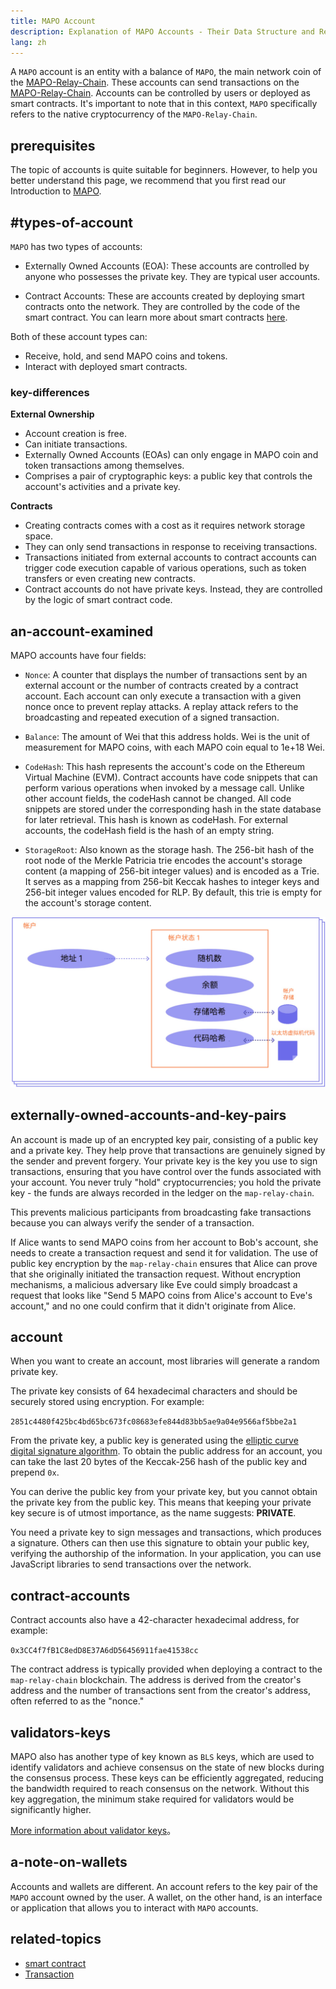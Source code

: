 ```yaml
---
title: MAPO Account
description: Explanation of MAPO Accounts - Their Data Structure and Relationship with Key Pair Cryptography。
lang: zh
---
```



A `MAPO` account is an entity with a balance of `MAPO`, the main network coin of the [MAPO-Relay-Chain](/docs/base/mapo-relay-chain/index_en.md). These accounts can send transactions on the [MAPO-Relay-Chain](/docs/base/mapo-relay-chain/index_en.md). Accounts can be controlled by users or deployed as smart contracts. It's important to note that in this context, `MAPO` specifically refers to the native cryptocurrency of the `MAPO-Relay-Chain`.


## prerequisites

The topic of accounts is quite suitable for beginners. However, to help you better understand this page, we recommend that you first read our Introduction to [MAPO](/docs/base/intro-to-mapo/index_en.md).


## #types-of-account

`MAPO` has two types of accounts:

- Externally Owned Accounts (EOA): These accounts are controlled by anyone who possesses the private key. They are typical user accounts.

- Contract Accounts: These are accounts created by deploying smart contracts onto the network. They are controlled by the code of the smart contract. You can learn more about smart contracts [here](/docs/mapo-stack/compatible-evm/index_en.md).

Both of these account types can:

- Receive, hold, and send MAPO coins and tokens.
- Interact with deployed smart contracts.

### key-differences

**External Ownership**

- Account creation is free.
- Can initiate transactions.
- Externally Owned Accounts (EOAs) can only engage in MAPO coin and token transactions among themselves.
- Comprises a pair of cryptographic keys: a public key that controls the account's activities and a private key.

**Contracts**

- Creating contracts comes with a cost as it requires network storage space.
- They can only send transactions in response to receiving transactions.
- Transactions initiated from external accounts to contract accounts can trigger code execution capable of various operations, such as token transfers or even creating new contracts.
- Contract accounts do not have private keys. Instead, they are controlled by the logic of smart contract code.

## an-account-examined

MAPO accounts have four fields:

- `Nonce`: A counter that displays the number of transactions sent by an external account or the number of contracts created by a contract account. Each account can only execute a transaction with a given nonce once to prevent replay attacks. A replay attack refers to the broadcasting and repeated execution of a signed transaction.

- `Balance`: The amount of Wei that this address holds. Wei is the unit of measurement for MAPO coins, with each MAPO coin equal to 1e+18 Wei.

- `CodeHash`: This hash represents the account's code on the Ethereum Virtual Machine (EVM). Contract accounts have code snippets that can perform various operations when invoked by a message call. Unlike other account fields, the codeHash cannot be changed. All code snippets are stored under the corresponding hash in the state database for later retrieval. This hash is known as codeHash. For external accounts, the codeHash field is the hash of an empty string.

- `StorageRoot`: Also known as the storage hash. The 256-bit hash of the root node of the Merkle Patricia trie encodes the account's storage content (a mapping of 256-bit integer values) and is encoded as a Trie. It serves as a mapping from 256-bit Keccak hashes to integer keys and 256-bit integer values encoded for RLP. By default, this trie is empty for the account's storage content.

![chart of the account](./account.jpg) 

## externally-owned-accounts-and-key-pairs

An account is made up of an encrypted key pair, consisting of a public key and a private key. They help prove that transactions are genuinely signed by the sender and prevent forgery. Your private key is the key you use to sign transactions, ensuring that you have control over the funds associated with your account. You never truly "hold" cryptocurrencies; you hold the private key - the funds are always recorded in the ledger on the `map-relay-chain`.

This prevents malicious participants from broadcasting fake transactions because you can always verify the sender of a transaction.

If Alice wants to send MAPO coins from her account to Bob's account, she needs to create a transaction request and send it for validation. The use of public key encryption by the `map-relay-chain` ensures that Alice can prove that she originally initiated the transaction request. Without encryption mechanisms, a malicious adversary like Eve could simply broadcast a request that looks like "Send 5 MAPO coins from Alice's account to Eve's account," and no one could confirm that it didn't originate from Alice.

## account

When you want to create an account, most libraries will generate a random private key.

The private key consists of 64 hexadecimal characters and should be securely stored using encryption. For example:

`2851c4480f425bc4bd65bc673fc08683efe844d83bb5ae9a04e9566af5bbe2a1`

From the private key, a public key is generated using the [elliptic curve digital signature algorithm](https://wikipedia.org/wiki/Elliptic_Curve_Digital_Signature_Algorithm). To obtain the public address for an account, you can take the last 20 bytes of the Keccak-256 hash of the public key and prepend `0x`.

You can derive the public key from your private key, but you cannot obtain the private key from the public key. This means that keeping your private key secure is of utmost importance, as the name suggests: **PRIVATE**.

You need a private key to sign messages and transactions, which produces a signature. Others can then use this signature to obtain your public key, verifying the authorship of the information. In your application, you can use JavaScript libraries to send transactions over the network.

## contract-accounts

Contract accounts also have a 42-character hexadecimal address, for example:

`0x3CC4f7fB1C8edD8E37A6dD56456911fae41538cc`

The contract address is typically provided when deploying a contract to the `map-relay-chain` blockchain. The address is derived from the creator's address and the number of transactions sent from the creator's address, often referred to as the "nonce."

## validators-keys

MAPO also has another type of key known as `BLS` keys, which are used to identify validators and achieve consensus on the state of new blocks during the consensus process. These keys can be efficiently aggregated, reducing the bandwidth required to reach consensus on the network. Without this key aggregation, the minimum stake required for validators would be significantly higher.

[More information about validator keys](/docs/base/mapo-relay-chain/protocol/pos_en.md)。

## a-note-on-wallets

Accounts and wallets are different. An account refers to the key pair of the `MAPO` account owned by the user. A wallet, on the other hand, is an interface or application that allows you to interact with `MAPO` accounts.


## related-topics

- [smart contract](/docs/mapo-stack/compatible-evm/index_en.md)
- [Transaction](/docs/base/transactions/index_en.md)
